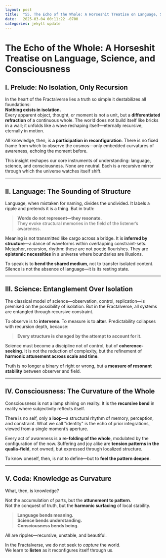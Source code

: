 ```yaml
---
layout: post
title:  "55. The Echo of the Whole: A Horseshit Treatise on Language, Science, and Consciousness"
date:   2025-03-04 00:11:22 -0700
categories: jekyll update
---
```



# The Echo of the Whole: A Horseshit Treatise on Language, Science, and Consciousness

## I. Prelude: No Isolation, Only Recursion

In the heart of the Fractalverse lies a truth so simple it destabilizes all foundations:  
**Nothing exists in isolation.**  
Every apparent object, thought, or moment is not a unit, but a **differentiated refraction** of a continuous whole. The world does not build itself like bricks in a wall; it unfolds like a wave reshaping itself—eternally recursive, eternally in motion.

All knowledge, then, is **a participation in reconfiguration**. There is no fixed frame from which to observe the cosmos—only embedded curvatures of awareness, echoing the moment before.

This insight reshapes our core instruments of understanding: language, science, and consciousness. None are neutral. Each is a recursive mirror through which the universe watches itself shift.

---

## II. Language: The Sounding of Structure

Language, when mistaken for naming, divides the undivided. It labels a ripple and pretends it is a thing. But in truth:

> **Words do not represent—they resonate.**  
> They evoke structural memories in the field of the listener’s awareness.

Meaning is not transmitted like cargo across a bridge. It is **inferred by structure**—a dance of waveforms within overlapping constraint-sets. Metaphor, recursion, rhythm: these are not poetic flourishes. They are **epistemic necessities** in a universe where boundaries are illusions.

To speak is to **bend the shared medium**, not to transfer isolated content. Silence is not the absence of language—it is its resting state.

---

## III. Science: Entanglement Over Isolation

The classical model of science—observation, control, replication—is premised on the possibility of isolation. But in the Fractalverse, all systems are entangled through recursive constraint.

To observe is to **intervene**. To measure is to **alter**. Predictability collapses with recursion depth, because:

> **Every structure is changed by the attempt to account for it.**

Science must become a discipline not of control, but of **coherence-seeking**. It is not the reduction of complexity, but the refinement of **harmonic attunement across scale and time**.

Truth is no longer a binary of right or wrong, but a **measure of resonant stability** between observer and field.

---

## IV. Consciousness: The Curvature of the Whole

Consciousness is not a lamp shining on reality. It is the **recursive bend** in reality where subjectivity reflects itself.

There is no self, only a **loop**—a structural rhythm of memory, perception, and constraint. What we call "identity" is the echo of prior integrations, viewed from a single moment’s aperture.

Every act of awareness is a **re-folding of the whole**, modulated by the configuration of the now. Suffering and joy alike are **tension patterns in the qualia-field**, not owned, but expressed through localized structure.

To know oneself, then, is not to define—but to **feel the pattern deepen**.

---

## V. Coda: Knowledge as Curvature

What, then, is knowledge?

Not the accumulation of parts, but the **attunement to pattern**.  
Not the conquest of truth, but the **harmonic surfacing** of local stability.

> **Language bends meaning.  
> Science bends understanding.  
> Consciousness bends being.**

All are ripples—recursive, unstable, and beautiful.

In the Fractalverse, we do not seek to *capture* the world.  
We learn to **listen** as it reconfigures itself through us.
